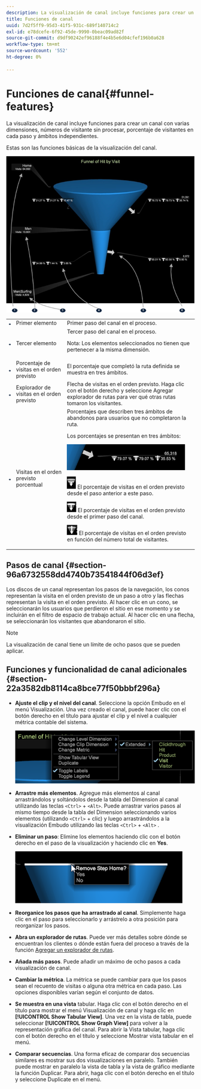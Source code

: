 ```yaml
---
description: La visualización de canal incluye funciones para crear un canal con varias dimensiones, números de visitante sin procesar, porcentaje de visitantes en cada paso y ámbitos independientes.
title: Funciones de canal
uuid: 7d2f5ff9-95d3-41f5-931c-689f140714c2
exl-id: e78dcefe-6f92-45de-9990-0beac09ad82f
source-git-commit: d9df90242ef96188f4e4b5e6d04cfef196b0a628
workflow-type: tm+mt
source-wordcount: '552'
ht-degree: 0%

---
```


# Funciones de canal{#funnel-features}

La visualización de canal incluye funciones para crear un canal con varias dimensiones, números de visitante sin procesar, porcentaje de visitantes en cada paso y ámbitos independientes.

Estas son las funciones básicas de la visualización del canal.

![](assets/funnel_visualization_capture.png)

<table id="table_49A08740CEE74D64B6F9C37CD91F1AE5"> 
 <tbody> 
  <tr> 
   <td colname="col01"> <img id="image_0C1701833FE049708CE38ADEB5EC7EEF" src="assets/funnel_visualization_capture_1.png" /> </td> 
   <td colname="col1"> Primer elemento </td> 
   <td colname="col2"> Primer paso del canal en el proceso. </td> 
  </tr> 
  <tr> 
   <td colname="col01"> <img id="image_EF8AF94D833B4A249959B76F8FAF2318" src="assets/funnel_visualization_capture_2.png" /> </td> 
   <td colname="col1"> Tercer elemento </td> 
   <td colname="col2">Tercer paso del canal en el proceso. <p><p>Nota:  Los elementos seleccionados no tienen que pertenecer a la misma dimensión. </p></p></td> 
  </tr> 
  <tr> 
   <td colname="col01"> <img id="image_F3C5130B52234FAC9DEB50279F94FF90" src="assets/funnel_visualization_capture_3.png" /> </td> 
   <td colname="col1"> Porcentaje de visitas en el orden previsto </td> 
   <td colname="col2"> El porcentaje que completó la ruta definida se muestra en tres ámbitos. </td> 
  </tr> 
  <tr> 
   <td colname="col01"> <img id="image_3F030396CEB14528980F5B965113BD36" src="assets/funnel_visualization_capture_4.png" /> </td> 
   <td colname="col1"> Explorador de visitas en el orden previsto </td> 
   <td colname="col2">Flecha de visitas en el orden previsto. Haga clic con el botón derecho y seleccione <span class="uicontrol"> Agregar explorador de rutas</span> para ver qué otras rutas tomaron los visitantes. </td> 
  </tr> 
  <tr> 
   <td colname="col01"> <img id="image_0DA7567BDBDF4BEF9CA840D2F88A414E" src="assets/funnel_visualization_capture_5.png" /> </td> 
   <td colname="col1"> Visitas en el orden previsto porcentual </td> 
   <td colname="col2">Porcentajes que describen tres ámbitos de abandonos para usuarios que no completaron la ruta. <p>Los porcentajes se presentan en tres ámbitos: </p><p><img id="image_B85C46DDF12C41D5BF213D5F9DC04967" placement="break" src="assets/funnel_path_browser_5.png" /></p><p><img id="image_BC37007D7B4B425C8F87905CE68F0114" src="assets/funnel_path_browser_6.png" /> El porcentaje de visitas en el orden previsto desde el paso anterior a este paso. </p><p><img id="image_B10866B083424360AFF1B19E836A94CF" src="assets/funnel_path_browser_7.png" /> El porcentaje de visitas en el orden previsto desde el primer paso del canal. </p><p><img id="image_19B9AE916B584E18A82F5D5E10674414" src="assets/funnel_path_browser_8.png" /> El porcentaje de visitas en el orden previsto en función del número total de visitantes. </p></td> 
  </tr> 
 </tbody> 
</table>

## Pasos de canal {#section-96a6732558dd4740b73541844f06d3ef}

Los discos de un canal representan los pasos de la navegación, los conos representan la visita en el orden previsto de un paso a otro y las flechas representan la visita en el orden previsto. Al hacer clic en un cono, se seleccionarán los usuarios que perdieron el sitio en ese momento y se incluirán en el filtro de espacio de trabajo actual. Al hacer clic en una flecha, se seleccionarán los visitantes que abandonaron el sitio.

>[!NOTE]
>
>La visualización de canal tiene un límite de ocho pasos que se pueden aplicar.

## Funciones y funcionalidad de canal adicionales {#section-22a3582db8114ca8bce77f50bbbf296a}

* **Ajuste el clip y el nivel del canal**. Seleccione la opción Embudo en el menú Visualización. Una vez creado el canal, puede hacer clic con el botón derecho en el título para ajustar el clip y el nivel a cualquier métrica contable del sistema.

   ![](assets/funnel_path_browser_9.png)

* **Arrastre más elementos**. Agregue más elementos al canal arrastrándolos y soltándolos desde la tabla del Dimension al canal utilizando las teclas `<Ctrl>` + `<Alt>`. Puede arrastrar varios pasos al mismo tiempo desde la tabla del Dimension seleccionando varios elementos (utilizando `<Ctrl>` + clic) y luego arrastrándolos a la visualización Embudo utilizando las teclas `<Ctrl>` + `<Alt>` .
* **Eliminar un paso**: Elimine los elementos haciendo clic con el botón derecho en el paso de la visualización y haciendo clic en  **Yes**.

   ![](assets/funnel_path_browser_4.png)

* **Reorganice los pasos que ha arrastrado al canal**. Simplemente haga clic en el paso para seleccionarlo y arrástrelo a otra posición para reorganizar los pasos.
* **Abra un explorador de rutas**. Puede ver más detalles sobre dónde se encuentran los clientes o dónde están fuera del proceso a través de la función [Agregar un explorador de rutas](../../../../home/c-get-started/c-analysis-vis/c-funnel-visualization/c-path-browser-funnel.md#concept-b0cedf7a28ae422696ded1258c9a4119).

* **Añada más pasos**. Puede añadir un máximo de ocho pasos a cada visualización de canal.
* **Cambiar la métrica**. La métrica se puede cambiar para que los pasos sean el recuento de visitas o alguna otra métrica en cada paso. Las opciones disponibles varían según el conjunto de datos.
* **Se muestra en una vista** tabular. Haga clic con el botón derecho en el título para mostrar el menú Visualización de canal y haga clic en **[!UICONTROL Show Tabular View]**. Una vez en la vista de tabla, puede seleccionar **[!UICONTROL Show Graph View]** para volver a la representación gráfica del canal. Para abrir la Vista tabular, haga clic con el botón derecho en el título y seleccione Mostrar vista tabular en el menú.

* **Comparar secuencias**. Una forma eficaz de comparar dos secuencias similares es mostrar sus dos visualizaciones en paralelo. También puede mostrar en paralelo la vista de tabla y la vista de gráfico mediante la función Duplicar. Para abrir, haga clic con el botón derecho en el título y seleccione Duplicate en el menú.
